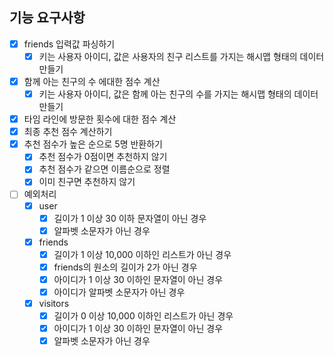 ## 기능 요구사항

- [x] friends 입력값 파싱하기
    - [x] 키는 사용자 아이디, 값은 사용자의 친구 리스트를 가지는 해시맵 형태의 데이터 만들기
- [x] 함께 아는 친구의 수 에대한 점수 계산
    - [x] 키는 사용자 아이디, 값은 함께 아는 친구의 수를 가지는 해시맵 형태의 데이터 만들기
- [x] 타임 라인에 방문한 횟수에 대한 점수 계산
- [x] 최종 추천 점수 계산하기
- [x] 추천 점수가 높은 순으로 5명 반환하기
    - [x] 추천 점수가 0점이면 추천하지 않기
    - [x] 추천 점수가 같으면 이름순으로 정렬
    - [x] 이미 친구면 추천하지 않기
- [ ] 예외처리
    - [x] user
        - [x] 길이가 1 이상 30 이하 문자열이 아닌 경우
        - [x] 알파벳 소문자가 아닌 경우
    - [x] friends
        - [x] 길이가 1 이상 10,000 이하인 리스트가 아닌 경우
        - [x] friends의 원소의 길이가 2가 아닌 경우
        - [x] 아이디가 1 이상 30 이하인 문자열이 아닌 경우
        - [x] 아이디가 알파벳 소문자가 아닌 경우
    - [x] visitors
        - [x] 길이가 0 이상 10,000 이하인 리스트가 아닌 경우
        - [x] 아이디가 1 이상 30 이하인 문자열이 아닌 경우
        - [x] 알파벳 소문자가 아닌 경우
